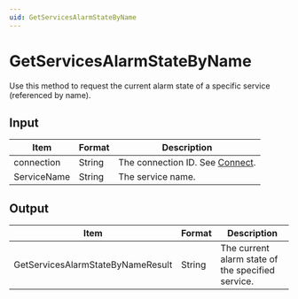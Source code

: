 ```yaml
---
uid: GetServicesAlarmStateByName
---
```


# GetServicesAlarmStateByName

Use this method to request the current alarm state of a specific service (referenced by name).

## Input

| Item        | Format | Description                                   |
|-------------|--------|-----------------------------------------------|
| connection  | String | The connection ID. See [Connect](xref:Connect). |
| ServiceName | String | The service name.                             |

## Output

| Item                               | Format | Description                                       |
|------------------------------------|--------|---------------------------------------------------|
| GetServicesAlarmStateByNameResult | String | The current alarm state of the specified service. |
